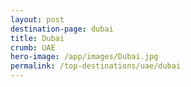 ```yaml
---
layout: post
destination-page: dubai
title: Dubai
crumb: UAE
hero-image: /app/images/Dubai.jpg
permalink: /top-destinations/uae/dubai
---
```

